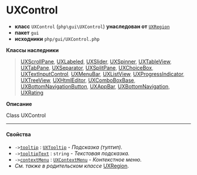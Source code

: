 # UXControl

- **класс** `UXControl` (`php\gui\UXControl`) **унаследован от** [`UXRegion`](https://github.com/VenityStudio/android/tree/master/jphp-android-ext/api-docs/classes/php/gui/layout/UXRegion.ru.md)
- **пакет** `gui`
- **исходники** `php/gui/UXControl.php`

**Классы наследники**

> [UXScrollPane](https://github.com/VenityStudio/android/tree/master/jphp-android-ext/api-docs/classes/php/gui/layout/UXScrollPane.ru.md), [UXLabeled](https://github.com/VenityStudio/android/tree/master/jphp-android-ext/api-docs/classes/php/gui/UXLabeled.ru.md), [UXSlider](https://github.com/VenityStudio/android/tree/master/jphp-android-ext/api-docs/classes/php/gui/UXSlider.ru.md), [UXSpinner](https://github.com/VenityStudio/android/tree/master/jphp-android-ext/api-docs/classes/php/gui/UXSpinner.ru.md), [UXTableView](https://github.com/VenityStudio/android/tree/master/jphp-android-ext/api-docs/classes/php/gui/UXTableView.ru.md), [UXTabPane](https://github.com/VenityStudio/android/tree/master/jphp-android-ext/api-docs/classes/php/gui/UXTabPane.ru.md), [UXSeparator](https://github.com/VenityStudio/android/tree/master/jphp-android-ext/api-docs/classes/php/gui/UXSeparator.ru.md), [UXSplitPane](https://github.com/VenityStudio/android/tree/master/jphp-android-ext/api-docs/classes/php/gui/UXSplitPane.ru.md), [UXChoiceBox](https://github.com/VenityStudio/android/tree/master/jphp-android-ext/api-docs/classes/php/gui/UXChoiceBox.ru.md), [UXTextInputControl](https://github.com/VenityStudio/android/tree/master/jphp-android-ext/api-docs/classes/php/gui/UXTextInputControl.ru.md), [UXMenuBar](https://github.com/VenityStudio/android/tree/master/jphp-android-ext/api-docs/classes/php/gui/UXMenuBar.ru.md), [UXListView](https://github.com/VenityStudio/android/tree/master/jphp-android-ext/api-docs/classes/php/gui/UXListView.ru.md), [UXProgressIndicator](https://github.com/VenityStudio/android/tree/master/jphp-android-ext/api-docs/classes/php/gui/UXProgressIndicator.ru.md), [UXTreeView](https://github.com/VenityStudio/android/tree/master/jphp-android-ext/api-docs/classes/php/gui/UXTreeView.ru.md), [UXHtmlEditor](https://github.com/VenityStudio/android/tree/master/jphp-android-ext/api-docs/classes/php/gui/UXHtmlEditor.ru.md), [UXComboBoxBase](https://github.com/VenityStudio/android/tree/master/jphp-android-ext/api-docs/classes/php/gui/UXComboBoxBase.ru.md), [UXBottomNavigationButton](https://github.com/VenityStudio/android/tree/master/jphp-android-ext/api-docs/classes/php/android/UXBottomNavigationButton.ru.md), [UXAppBar](https://github.com/VenityStudio/android/tree/master/jphp-android-ext/api-docs/classes/php/android/UXAppBar.ru.md), [UXBottomNavigation](https://github.com/VenityStudio/android/tree/master/jphp-android-ext/api-docs/classes/php/android/UXBottomNavigation.ru.md), [UXRating](https://github.com/VenityStudio/android/tree/master/jphp-android-ext/api-docs/classes/php/android/UXRating.ru.md)

**Описание**

Class UXControl

---

#### Свойства

- `->`[`tooltip`](#prop-tooltip) : [`UXTooltip`](https://github.com/VenityStudio/android/tree/master/jphp-android-ext/api-docs/classes/php/gui/UXTooltip.ru.md) - _Подсказка (тултип)._
- `->`[`tooltipText`](#prop-tooltiptext) : `string` - _Текстовая подсказка._
- `->`[`contextMenu`](#prop-contextmenu) : [`UXContextMenu`](https://github.com/VenityStudio/android/tree/master/jphp-android-ext/api-docs/classes/php/gui/UXContextMenu.ru.md) - _Контекстное меню._
- *См. также в родительском классе* [UXRegion](https://github.com/VenityStudio/android/tree/master/jphp-android-ext/api-docs/classes/php/gui/layout/UXRegion.ru.md).